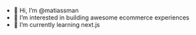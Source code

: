 - 👋 Hi, I’m @matiassman
- 👀 I’m interested in building awesome ecommerce experiences
- 🌱 I’m currently learning next.js

<!---
matiassman/matiassman is a ✨ special ✨ repository because its `README.md` (this file) appears on your GitHub profile.
You can click the Preview link to take a look at your changes.
--->
